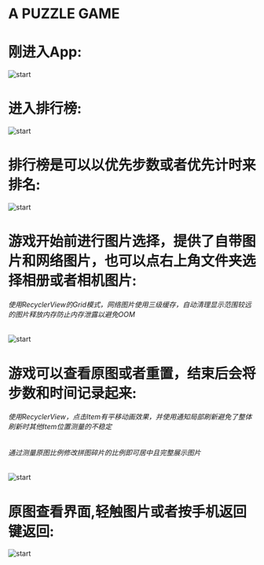 A PUZZLE GAME
===





# 刚进入App:
![start](images/start1.jpg)




# 进入排行榜:
![start](images/rank11.jpg)




# 排行榜是可以以优先步数或者优先计时来排名:
![start](images/rank21.jpg)




# 游戏开始前进行图片选择，提供了自带图片和网络图片，也可以点右上角文件夹选择相册或者相机图片:
###### 使用RecyclerView的Grid模式，网络图片使用三级缓存，自动清理显示范围较远的图片释放内存防止内存泄露以避免OOM
![start](images/pictureSelect1.jpg)




# 游戏可以查看原图或者重置，结束后会将步数和时间记录起来:
###### 使用RecyclerView，点击Item有平移动画效果，并使用通知局部刷新避免了整体刷新时其他Item位置测量的不稳定
###### 通过测量原图比例修改拼图碎片的比例即可居中且完整展示图片
![start](images/game1.jpg)




# 原图查看界面,轻触图片或者按手机返回键返回:
![start](images/gameCompleted1.jpg)

